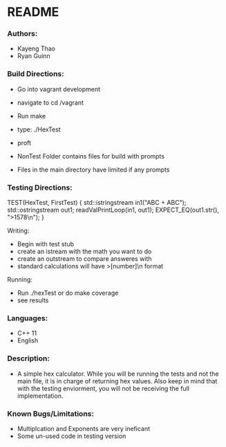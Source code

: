 # README #

### Authors: ###

* Kayeng Thao
* Ryan Guinn 

### Build Directions: ###

* Go into vagrant development 
* navigate to cd /vagrant
* Run make 
* type: ./HexTest 
* proft 

* NonTest Folder contains files for build with prompts 
* Files in the main directory have limited if any prompts


### Testing Directions: ###

TEST(HexTest, FirstTest) {
    std::istringstream in1("ABC + ABC"); 
    std::ostringstream out1; 
    readValPrintLoop(in1, out1); 
    EXPECT_EQ(out1.str(), ">1578\n");
}

Writing:

* Begin with test stub
* create an istream with the math you want to do 
* create an outstream to compare answeres with 
* standard calculations will have >[number]\n format

Running:

* Run ./hexTest or do make coverage 
* see results 

### Languages: ###

* C++ 11 
* English 

### Description: ### 

* A simple hex calculator. While you will be running the tests and not the main file, it is in charge of returning hex values. Also keep in mind that with the testing enviorment, you will not be receiving the full implementation. 

### Known Bugs/Limitations: ### 
 
* Multiplcation and Exponents are very ineficant
* Some un-used code in testing version
